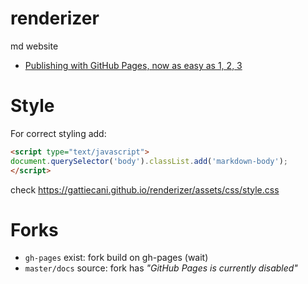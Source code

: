 # renderizer
md website

- [Publishing with GitHub Pages, now as easy as 1, 2, 3](https://github.com/blog/2289-publishing-with-github-pages-now-as-easy-as-1-2-3)

# Style

For correct styling add:

```html
<script type="text/javascript">
document.querySelector('body').classList.add('markdown-body');
</script>
```

check https://gattiecani.github.io/renderizer/assets/css/style.css

# Forks

- `gh-pages` exist: fork build on gh-pages (wait)
- `master/docs` source: fork has *"GitHub Pages is currently disabled"*
